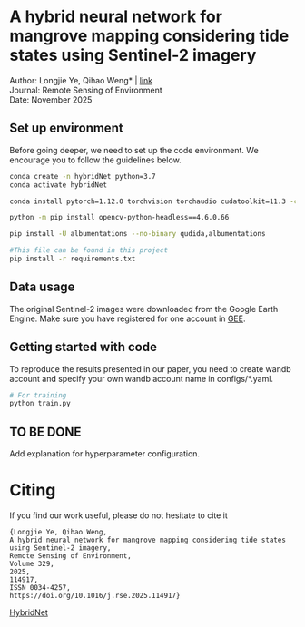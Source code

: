 # A hybrid neural network for mangrove mapping considering tide states using Sentinel-2 imagery
Author: Longjie Ye, Qihao Weng* | [link](https://www.sciencedirect.com/science/article/pii/S0034425725003219)  
Journal: Remote Sensing of Environment<br> Date: November 2025
 

## Set up environment
Before going deeper, we need to set up the code environment. We encourage you to follow the guidelines below.
```bash
conda create -n hybridNet python=3.7
conda activate hybridNet

conda install pytorch=1.12.0 torchvision torchaudio cudatoolkit=11.3 -c pytorch -c nvidia

python -m pip install opencv-python-headless==4.6.0.66

pip install -U albumentations --no-binary qudida,albumentations

#This file can be found in this project
pip install -r requirements.txt

```

## Data usage
The original Sentinel-2 images were downloaded from the Google Earth Engine. Make sure you have registered for one account in [GEE](https://earthengine.google.com).

## Getting started with code
To reproduce the results presented in our paper, you need to create wandb account and specify your own wandb account name in configs/*.yaml. 
```bash
# For training
python train.py

```

## TO BE DONE
Add explanation for hyperparameter configuration.


# Citing
If you find our work useful, please do not hesitate to cite it
```
{Longjie Ye, Qihao Weng,
A hybrid neural network for mangrove mapping considering tide states using Sentinel-2 imagery,
Remote Sensing of Environment,
Volume 329,
2025,
114917,
ISSN 0034-4257,
https://doi.org/10.1016/j.rse.2025.114917}
```
[HybridNet](https://www.sciencedirect.com/science/article/pii/S0034425725003219)





